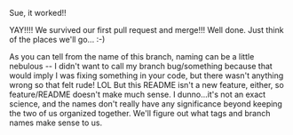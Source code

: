 Sue, it worked!!

YAY!!!! We survived our first pull request and merge!!! Well done. Just think of the places we'll go... :-)

As you can tell from the name of this branch, naming can be a little nebulous -- I didn't want to call my branch bug/something because that would imply I was fixing something in your code, but there wasn't anything wrong so that felt rude! LOL But this README isn't a new feature, either, so feature/README doesn't make much sense. I dunno...it's not an exact science, and the names don't really have any significance beyond keeping the two of us organized together. We'll figure out what tags and branch names make sense to us.
